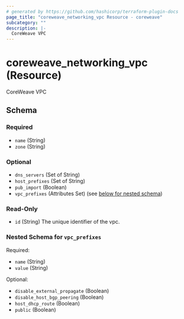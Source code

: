 ```yaml
---
# generated by https://github.com/hashicorp/terraform-plugin-docs
page_title: "coreweave_networking_vpc Resource - coreweave"
subcategory: ""
description: |-
  CoreWeave VPC
---
```


# coreweave_networking_vpc (Resource)

CoreWeave VPC



<!-- schema generated by tfplugindocs -->
## Schema

### Required

- `name` (String)
- `zone` (String)

### Optional

- `dns_servers` (Set of String)
- `host_prefixes` (Set of String)
- `pub_import` (Boolean)
- `vpc_prefixes` (Attributes Set) (see [below for nested schema](#nestedatt--vpc_prefixes))

### Read-Only

- `id` (String) The unique identifier of the vpc.

<a id="nestedatt--vpc_prefixes"></a>
### Nested Schema for `vpc_prefixes`

Required:

- `name` (String)
- `value` (String)

Optional:

- `disable_external_propagate` (Boolean)
- `disable_host_bgp_peering` (Boolean)
- `host_dhcp_route` (Boolean)
- `public` (Boolean)
